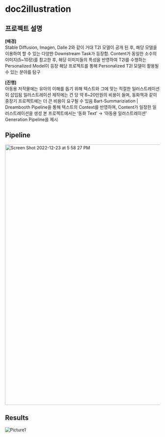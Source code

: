 # doc2illustration

## 프로젝트 설명
**[배경]**<br/>
Stable Diffusion, Imagen, Dalle 2와 같이 거대 T2I 모델이 공개 된 후, 해당 모델을 이용하여 할 수 있는 다양한 Downstream Task가 등장함.
Content가 동일한 소수의 이미지(5~10장)를 참고한 후, 해당 이미지들의 특성을 반영하여 T2I를 수행하는 Personalized Model이 등장
해당 프로젝트를 통해 Personalized T2I 모델이 활용될 수 있는 분야를 탐구


**[진행]**<br/>
아동용 저작물에는 유아의 이해를 돕기 위해 텍스트와 그에 맞는 적절한 일러스트레이션이 삽입됨
일러스트레이션 제작에는 건 당 약 6~20만원의 비용이 들며, 동화책과 같이 중장기 프로젝트에는 더 큰 비용이 요구될 수 있음 
Bart-Summariziation | Dreambooth Pipeline을 통해  텍스트의 Context를 반영하며, Content가 일정한 일러스트레이션을 생성
본 프로젝트에서는 ‘동화 Text’ -> ‘아동용 일러스트레이션’ Generation Pipeline을 제시


## Pipeline
<img width="846" alt="Screen Shot 2022-12-23 at 5 58 27 PM" src="https://user-images.githubusercontent.com/101631683/209305961-8f1e04c6-743d-436c-81de-c40fdb55cb78.png">

## Results
![Picture1](https://user-images.githubusercontent.com/101631683/209306236-ec81f1d0-8811-47cb-86c4-08db04b9ef40.png)
